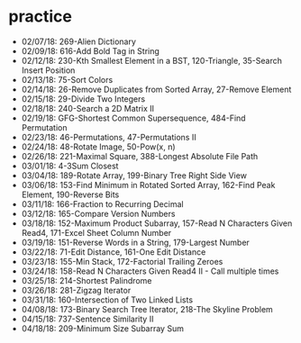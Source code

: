 # practice

- 02/07/18: 269-Alien Dictionary
- 02/09/18: 616-Add Bold Tag in String
- 02/12/18: 230-Kth Smallest Element in a BST, 120-Triangle, 35-Search Insert Position
- 02/13/18: 75-Sort Colors
- 02/14/18: 26-Remove Duplicates from Sorted Array, 27-Remove Element
- 02/15/18: 29-Divide Two Integers
- 02/18/18: 240-Search a 2D Matrix II
- 02/19/18: GFG-Shortest Common Supersequence, 484-Find Permutation
- 02/23/18: 46-Permutations, 47-Permutations II
- 02/24/18: 48-Rotate Image, 50-Pow(x, n)
- 02/26/18: 221-Maximal Square, 388-Longest Absolute File Path
- 03/01/18: 4-3Sum Closest
- 03/04/18: 189-Rotate Array, 199-Binary Tree Right Side View
- 03/06/18: 153-Find Minimum in Rotated Sorted Array, 162-Find Peak Element, 190-Reverse Bits
- 03/11/18: 166-Fraction to Recurring Decimal
- 03/12/18: 165-Compare Version Numbers
- 03/18/18: 152-Maximum Product Subarray, 157-Read N Characters Given Read4, 171-Excel Sheet Column Number
- 03/19/18: 151-Reverse Words in a String, 179-Largest Number
- 03/22/18: 71-Edit Distance, 161-One Edit Distance
- 03/23/18: 155-Min Stack, 172-Factorial Trailing Zeroes
- 03/24/18: 158-Read N Characters Given Read4 II - Call multiple times
- 03/25/18: 214-Shortest Palindrome
- 03/26/18: 281-Zigzag Iterator
- 03/31/18: 160-Intersection of Two Linked Lists
- 04/08/18: 173-Binary Search Tree Iterator, 218-The Skyline Problem
- 04/15/18: 737-Sentence Similarity II
- 04/18/18: 209-Minimum Size Subarray Sum
